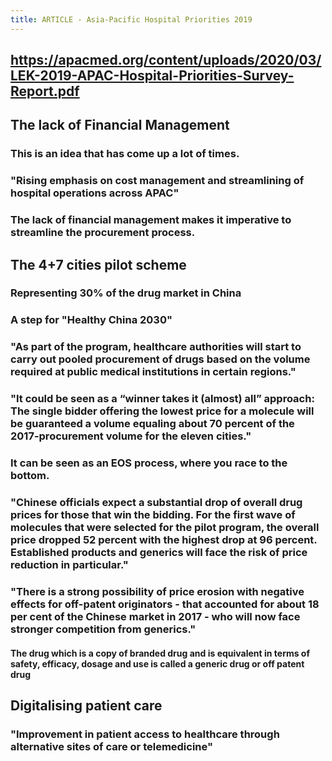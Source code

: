 ```yaml
---
title: ARTICLE - Asia-Pacific Hospital Priorities 2019
---
```


## https://apacmed.org/content/uploads/2020/03/LEK-2019-APAC-Hospital-Priorities-Survey-Report.pdf
## The lack of Financial Management
### This is an idea that has come up a lot of times.
### "Rising emphasis on cost management and streamlining of hospital operations across APAC"
### The lack of financial management makes it imperative to streamline the procurement process.
## The 4+7 cities pilot scheme
### Representing 30% of the drug market in China
### A step for "Healthy China 2030"
### "As part of the program, healthcare authorities will start to carry out pooled procurement of drugs based on the volume required at public medical institutions in certain regions."
### "It could be seen as a “winner takes it (almost) all” approach: The single bidder offering the lowest price for a molecule will be guaranteed a volume equaling about 70 percent of the 2017-procurement volume for the eleven cities."
### It can be seen as an EOS process, where you race to the bottom.
### "Chinese officials expect a substantial drop of overall drug prices for those that win the bidding. For the first wave of molecules that were selected for the pilot program, the overall price dropped 52 percent with the highest drop at 96 percent. Established products and generics will face the risk of price reduction in particular."
### "There is a strong possibility of price erosion with negative effects for off-patent originators - that accounted for about 18 per cent of the Chinese market in 2017 - who will now face stronger competition from generics."
#### The drug which is a copy of branded drug and is equivalent in terms of safety, efficacy, dosage and use is called a generic drug or **off patent drug**
## Digitalising patient care
### "Improvement in patient access to healthcare through alternative sites of care or telemedicine"
